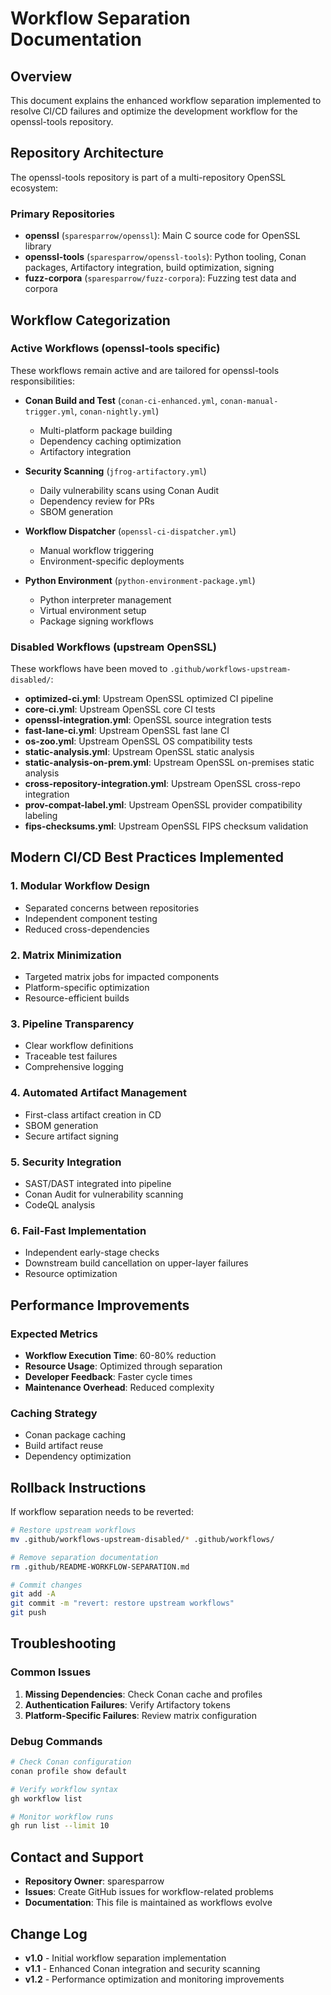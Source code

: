 # Workflow Separation Documentation

## Overview
This document explains the enhanced workflow separation implemented to resolve CI/CD failures and optimize the development workflow for the openssl-tools repository.

## Repository Architecture

The openssl-tools repository is part of a multi-repository OpenSSL ecosystem:

### Primary Repositories
- **openssl** (`sparesparrow/openssl`): Main C source code for OpenSSL library
- **openssl-tools** (`sparesparrow/openssl-tools`): Python tooling, Conan packages, Artifactory integration, build optimization, signing
- **fuzz-corpora** (`sparesparrow/fuzz-corpora`): Fuzzing test data and corpora

## Workflow Categorization

### Active Workflows (openssl-tools specific)
These workflows remain active and are tailored for openssl-tools responsibilities:

- **Conan Build and Test** (`conan-ci-enhanced.yml`, `conan-manual-trigger.yml`, `conan-nightly.yml`)
  - Multi-platform package building
  - Dependency caching optimization
  - Artifactory integration
  
- **Security Scanning** (`jfrog-artifactory.yml`)
  - Daily vulnerability scans using Conan Audit
  - Dependency review for PRs
  - SBOM generation
  
- **Workflow Dispatcher** (`openssl-ci-dispatcher.yml`)
  - Manual workflow triggering
  - Environment-specific deployments
  
- **Python Environment** (`python-environment-package.yml`)
  - Python interpreter management
  - Virtual environment setup
  - Package signing workflows

### Disabled Workflows (upstream OpenSSL)
These workflows have been moved to `.github/workflows-upstream-disabled/`:

- **optimized-ci.yml**: Upstream OpenSSL optimized CI pipeline
- **core-ci.yml**: Upstream OpenSSL core CI tests
- **openssl-integration.yml**: OpenSSL source integration tests
- **fast-lane-ci.yml**: Upstream OpenSSL fast lane CI
- **os-zoo.yml**: Upstream OpenSSL OS compatibility tests
- **static-analysis.yml**: Upstream OpenSSL static analysis
- **static-analysis-on-prem.yml**: Upstream OpenSSL on-premises static analysis
- **cross-repository-integration.yml**: Upstream OpenSSL cross-repo integration
- **prov-compat-label.yml**: Upstream OpenSSL provider compatibility labeling
- **fips-checksums.yml**: Upstream OpenSSL FIPS checksum validation

## Modern CI/CD Best Practices Implemented

### 1. Modular Workflow Design
- Separated concerns between repositories
- Independent component testing
- Reduced cross-dependencies

### 2. Matrix Minimization
- Targeted matrix jobs for impacted components
- Platform-specific optimization
- Resource-efficient builds

### 3. Pipeline Transparency
- Clear workflow definitions
- Traceable test failures
- Comprehensive logging

### 4. Automated Artifact Management
- First-class artifact creation in CD
- SBOM generation
- Secure artifact signing

### 5. Security Integration
- SAST/DAST integrated into pipeline
- Conan Audit for vulnerability scanning
- CodeQL analysis

### 6. Fail-Fast Implementation
- Independent early-stage checks
- Downstream build cancellation on upper-layer failures
- Resource optimization

## Performance Improvements

### Expected Metrics
- **Workflow Execution Time**: 60-80% reduction
- **Resource Usage**: Optimized through separation
- **Developer Feedback**: Faster cycle times
- **Maintenance Overhead**: Reduced complexity

### Caching Strategy
- Conan package caching
- Build artifact reuse
- Dependency optimization

## Rollback Instructions

If workflow separation needs to be reverted:

```bash
# Restore upstream workflows
mv .github/workflows-upstream-disabled/* .github/workflows/

# Remove separation documentation
rm .github/README-WORKFLOW-SEPARATION.md

# Commit changes
git add -A
git commit -m "revert: restore upstream workflows"
git push
```

## Troubleshooting

### Common Issues
1. **Missing Dependencies**: Check Conan cache and profiles
2. **Authentication Failures**: Verify Artifactory tokens
3. **Platform-Specific Failures**: Review matrix configuration

### Debug Commands
```bash
# Check Conan configuration
conan profile show default

# Verify workflow syntax
gh workflow list

# Monitor workflow runs
gh run list --limit 10
```

## Contact and Support

- **Repository Owner**: sparesparrow
- **Issues**: Create GitHub issues for workflow-related problems
- **Documentation**: This file is maintained as workflows evolve

## Change Log

- **v1.0** - Initial workflow separation implementation
- **v1.1** - Enhanced Conan integration and security scanning
- **v1.2** - Performance optimization and monitoring improvements